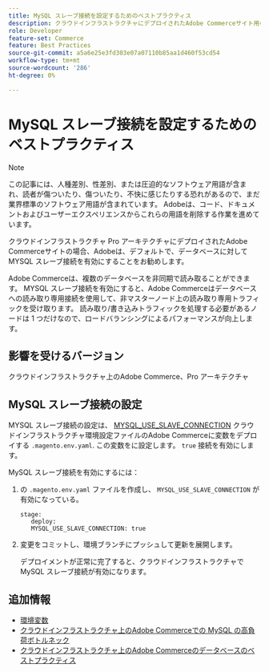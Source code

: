 ```yaml
---
title: MySQL スレーブ接続を設定するためのベストプラクティス
description: クラウドインフラストラクチャにデプロイされたAdobe Commerceサイト用の MySQL スレーブ接続を設定する方法を説明します。
role: Developer
feature-set: Commerce
feature: Best Practices
source-git-commit: a5a6e25e3fd303e07a07110b85aa1d460f53cd54
workflow-type: tm+mt
source-wordcount: '286'
ht-degree: 0%

---
```



# MySQL スレーブ接続を設定するためのベストプラクティス

>[!NOTE]
>
>この記事には、人種差別、性差別、または圧迫的なソフトウェア用語が含まれ、読者が傷ついたり、傷ついたり、不快に感じたりする恐れがあるので、まだ業界標準のソフトウェア用語が含まれています。 Adobeは、コード、ドキュメントおよびユーザーエクスペリエンスからこれらの用語を削除する作業を進めています。

クラウドインフラストラクチャ Pro アーキテクチャにデプロイされたAdobe Commerceサイトの場合、Adobeは、デフォルトで、データベースに対して MYSQL スレーブ接続を有効にすることをお勧めします。

Adobe Commerceは、複数のデータベースを非同期で読み取ることができます。  MYSQL スレーブ接続を有効にすると、Adobe Commerceはデータベースへの読み取り専用接続を使用して、非マスターノード上の読み取り専用トラフィックを受け取ります。 読み取り/書き込みトラフィックを処理する必要があるノードは 1 つだけなので、ロードバランシングによるパフォーマンスが向上します。

## 影響を受けるバージョン

クラウドインフラストラクチャ上のAdobe Commerce、Pro アーキテクチャ

## MySQL スレーブ接続の設定

MYSQL スレーブ接続の設定は、 [MYSQL_USE_SLAVE_CONNECTION](https://experienceleague.adobe.com/docs/commerce-cloud-service/user-guide/configure/env/stage/variables-deploy.html#mysql_use_slave_connection) クラウドインフラストラクチャ環境設定ファイルのAdobe Commerceに変数をデプロイする `.magento.env.yaml`. この変数をに設定します。 `true` 接続を有効にします。

MySQL スレーブ接続を有効にするには：

1. の `.magento.env.yaml` ファイルを作成し、 `MYSQL_USE_SLAVE_CONNECTION` が有効になっている。

   ```
   stage:
      deploy:
      MYSQL_USE_SLAVE_CONNECTION: true
   ```

1. 変更をコミットし、環境ブランチにプッシュして更新を展開します。

   デプロイメントが正常に完了すると、クラウドインフラストラクチャで MySQL スレーブ接続が有効になります。

## 追加情報

- [環境変数](https://devdocs.magento.com/cloud/env/variables-intro.html)
- [クラウドインフラストラクチャ上のAdobe Commerceでの MySQL の高負荷ボトルネック](https://experienceleague.adobe.com/docs/commerce-knowledge-base/kb/troubleshooting/database/mysql-high-load-bottleneck-in-magento-commerce-cloud.html?lang=en)
- [クラウドインフラストラクチャ上のAdobe Commerceのデータベースのベストプラクティス](database-on-cloud.md)
